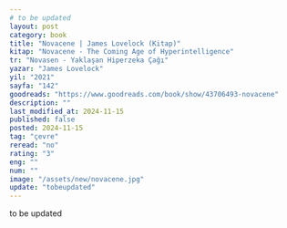 ```yaml
---
# to be updated
layout: post
category: book
title: "Novacene | James Lovelock (Kitap)"
kitap: "Novacene - The Coming Age of Hyperintelligence"
tr: "Novasen - Yaklaşan Hiperzeka Çağı"
yazar: "James Lovelock"
yil: "2021"
sayfa: "142"
goodreads: "https://www.goodreads.com/book/show/43706493-novacene"
description: ""
last_modified_at: 2024-11-15
published: false
posted: 2024-11-15
tag: "çevre"
reread: "no"
rating: "3"
eng: ""
num: ""
image: "/assets/new/novacene.jpg"
update: "tobeupdated"
---
```


to be updated
